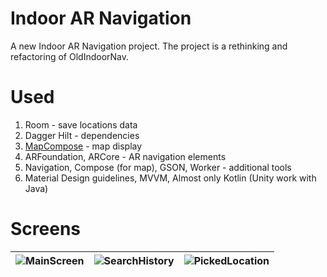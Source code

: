 # Indoor AR Navigation
 A new Indoor AR Navigation project.
 The project is a rethinking and refactoring of OldIndoorNav.

# Used
1. Room - save locations data
2. Dagger Hilt - dependencies
3. [MapCompose](https://github.com/p-lr/MapCompose) - map display
4. ARFoundation, ARCore - AR navigation elements
5. Navigation, Compose (for map), GSON, Worker - additional tools
6. Material Design guidelines, MVVM, Almost only Kotlin (Unity work with Java)

# Screens
![MainScreen](https://sun7-8.userapi.com/impg/EugZ16kNHyjO5JskWrex2CqEt8VXlfDTxr0PoQ/I_dx-oJdQz0.jpg?size=972x2160&quality=96&sign=c0eb675e41fc4bacae3ca126201d9581&type=album) | ![SearchHistory](https://sun9-16.userapi.com/impg/G__haH5RVnfmdKmciHvU_CXherIjT66VnJ73bQ/7BVrBaBP4x8.jpg?size=972x2160&quality=96&sign=4c1b8aa62a4d31a2e5fd07dbf77a429c&type=album) | ![PickedLocation](https://sun7-6.userapi.com/impg/Fer1aRZ9k-8ozKfn7XQ2ydYnriSa_s6RhOQtmw/xkqxxGyySbE.jpg?size=972x2160&quality=96&sign=765afd4a168da0c93965b5496a2c2df4&type=album)
|:---------------------------------------------:|:--------------------------------------------:|:------------------------------------------:|
